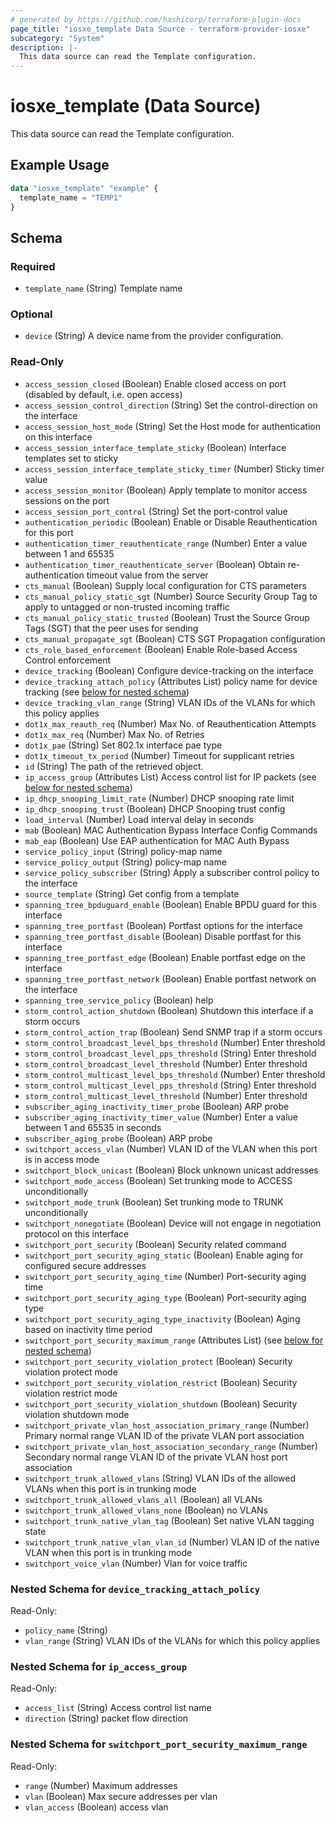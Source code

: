 ```yaml
---
# generated by https://github.com/hashicorp/terraform-plugin-docs
page_title: "iosxe_template Data Source - terraform-provider-iosxe"
subcategory: "System"
description: |-
  This data source can read the Template configuration.
---
```


# iosxe_template (Data Source)

This data source can read the Template configuration.

## Example Usage

```terraform
data "iosxe_template" "example" {
  template_name = "TEMP1"
}
```

<!-- schema generated by tfplugindocs -->
## Schema

### Required

- `template_name` (String) Template name

### Optional

- `device` (String) A device name from the provider configuration.

### Read-Only

- `access_session_closed` (Boolean) Enable closed access on port (disabled by default, i.e. open access)
- `access_session_control_direction` (String) Set the control-direction on the interface
- `access_session_host_mode` (String) Set the Host mode for authentication on this interface
- `access_session_interface_template_sticky` (Boolean) Interface templates set to sticky
- `access_session_interface_template_sticky_timer` (Number) Sticky timer value
- `access_session_monitor` (Boolean) Apply template to monitor access sessions on the port
- `access_session_port_control` (String) Set the port-control value
- `authentication_periodic` (Boolean) Enable or Disable Reauthentication for this port
- `authentication_timer_reauthenticate_range` (Number) Enter a value between 1 and 65535
- `authentication_timer_reauthenticate_server` (Boolean) Obtain re-authentication timeout value from the server
- `cts_manual` (Boolean) Supply local configuration for CTS parameters
- `cts_manual_policy_static_sgt` (Number) Source Security Group Tag to apply to untagged or non-trusted incoming traffic
- `cts_manual_policy_static_trusted` (Boolean) Trust the Source Group Tags (SGT) that the peer uses for sending
- `cts_manual_propagate_sgt` (Boolean) CTS SGT Propagation configuration
- `cts_role_based_enforcement` (Boolean) Enable Role-based Access Control enforcement
- `device_tracking` (Boolean) Configure device-tracking on the interface
- `device_tracking_attach_policy` (Attributes List) policy name for device tracking (see [below for nested schema](#nestedatt--device_tracking_attach_policy))
- `device_tracking_vlan_range` (String) VLAN IDs of the VLANs for which this policy applies
- `dot1x_max_reauth_req` (Number) Max No. of Reauthentication Attempts
- `dot1x_max_req` (Number) Max No. of Retries
- `dot1x_pae` (String) Set 802.1x interface pae type
- `dot1x_timeout_tx_period` (Number) Timeout for supplicant retries
- `id` (String) The path of the retrieved object.
- `ip_access_group` (Attributes List) Access control list for IP packets (see [below for nested schema](#nestedatt--ip_access_group))
- `ip_dhcp_snooping_limit_rate` (Number) DHCP snooping rate limit
- `ip_dhcp_snooping_trust` (Boolean) DHCP Snooping trust config
- `load_interval` (Number) Load interval delay in seconds
- `mab` (Boolean) MAC Authentication Bypass Interface Config Commands
- `mab_eap` (Boolean) Use EAP authentication for MAC Auth Bypass
- `service_policy_input` (String) policy-map name
- `service_policy_output` (String) policy-map name
- `service_policy_subscriber` (String) Apply a subscriber control policy to the interface
- `source_template` (String) Get config from a template
- `spanning_tree_bpduguard_enable` (Boolean) Enable BPDU guard for this interface
- `spanning_tree_portfast` (Boolean) Portfast options for the interface
- `spanning_tree_portfast_disable` (Boolean) Disable portfast for this interface
- `spanning_tree_portfast_edge` (Boolean) Enable portfast edge on the interface
- `spanning_tree_portfast_network` (Boolean) Enable portfast network on the interface
- `spanning_tree_service_policy` (Boolean) help
- `storm_control_action_shutdown` (Boolean) Shutdown this interface if a storm occurs
- `storm_control_action_trap` (Boolean) Send SNMP trap if a storm occurs
- `storm_control_broadcast_level_bps_threshold` (Number) Enter threshold
- `storm_control_broadcast_level_pps_threshold` (String) Enter threshold
- `storm_control_broadcast_level_threshold` (Number) Enter threshold
- `storm_control_multicast_level_bps_threshold` (Number) Enter threshold
- `storm_control_multicast_level_pps_threshold` (String) Enter threshold
- `storm_control_multicast_level_threshold` (Number) Enter threshold
- `subscriber_aging_inactivity_timer_probe` (Boolean) ARP probe
- `subscriber_aging_inactivity_timer_value` (Number) Enter a value between 1 and 65535 in seconds
- `subscriber_aging_probe` (Boolean) ARP probe
- `switchport_access_vlan` (Number) VLAN ID of the VLAN when this port is in access mode
- `switchport_block_unicast` (Boolean) Block unknown unicast addresses
- `switchport_mode_access` (Boolean) Set trunking mode to ACCESS unconditionally
- `switchport_mode_trunk` (Boolean) Set trunking mode to TRUNK unconditionally
- `switchport_nonegotiate` (Boolean) Device will not engage in negotiation protocol on this interface
- `switchport_port_security` (Boolean) Security related command
- `switchport_port_security_aging_static` (Boolean) Enable aging for configured secure addresses
- `switchport_port_security_aging_time` (Number) Port-security aging time
- `switchport_port_security_aging_type` (Boolean) Port-security aging type
- `switchport_port_security_aging_type_inactivity` (Boolean) Aging based on inactivity time period
- `switchport_port_security_maximum_range` (Attributes List) (see [below for nested schema](#nestedatt--switchport_port_security_maximum_range))
- `switchport_port_security_violation_protect` (Boolean) Security violation protect mode
- `switchport_port_security_violation_restrict` (Boolean) Security violation restrict mode
- `switchport_port_security_violation_shutdown` (Boolean) Security violation shutdown mode
- `switchport_private_vlan_host_association_primary_range` (Number) Primary normal range VLAN ID of the private VLAN port association
- `switchport_private_vlan_host_association_secondary_range` (Number) Secondary normal range VLAN ID of the private VLAN host port association
- `switchport_trunk_allowed_vlans` (String) VLAN IDs of the allowed VLANs when this port is in trunking mode
- `switchport_trunk_allowed_vlans_all` (Boolean) all VLANs
- `switchport_trunk_allowed_vlans_none` (Boolean) no VLANs
- `switchport_trunk_native_vlan_tag` (Boolean) Set native VLAN tagging state
- `switchport_trunk_native_vlan_vlan_id` (Number) VLAN ID of the native VLAN when this port is in trunking mode
- `switchport_voice_vlan` (Number) Vlan for voice traffic

<a id="nestedatt--device_tracking_attach_policy"></a>
### Nested Schema for `device_tracking_attach_policy`

Read-Only:

- `policy_name` (String)
- `vlan_range` (String) VLAN IDs of the VLANs for which this policy applies


<a id="nestedatt--ip_access_group"></a>
### Nested Schema for `ip_access_group`

Read-Only:

- `access_list` (String) Access control list name
- `direction` (String) packet flow direction


<a id="nestedatt--switchport_port_security_maximum_range"></a>
### Nested Schema for `switchport_port_security_maximum_range`

Read-Only:

- `range` (Number) Maximum addresses
- `vlan` (Boolean) Max secure addresses per vlan
- `vlan_access` (Boolean) access vlan
